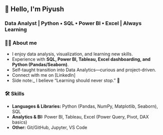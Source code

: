 ## 👋 Hello, I'm Piyush

### Data Analyst | Python • SQL • Power BI • Excel | Always Learning

### 🧑‍💻 About me
- I enjoy data analysis, visualization, and learning new skills.
- Experience with **SQL, Power BI, Tableau, Excel dashboarding, and Python (Pandas/Seaborn)**.
- Self-taught transition into Data Analytics—curious and project-driven.
- Connect with me on [LinkedIn]
- Side note:_ I believe “Learning should never stop.” 🚀

### 🛠️ Skills
- **Languages & Libraries:** Python (Pandas, NumPy, Matplotlib, Seaborn), SQL  
- **Analytics & BI:** Power BI, Tableau, Excel (Power Query, Pivot, DAX basics)  
- **Other:** Git/GitHub, Jupyter, VS Code
